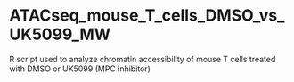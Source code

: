 # ATACseq_mouse_T_cells_DMSO_vs_UK5099_MW
R script used to analyze chromatin accessibility of mouse T cells treated with DMSO or UK5099 (MPC inhibitor)
